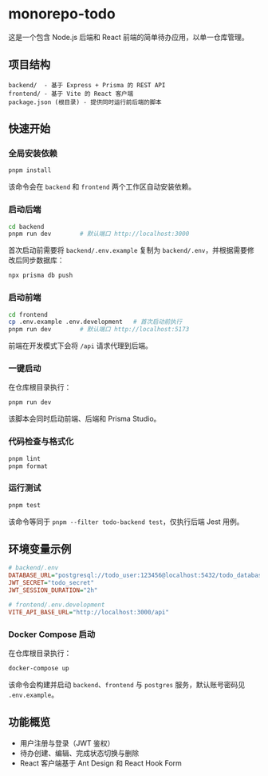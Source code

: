 # monorepo-todo

这是一个包含 Node.js 后端和 React 前端的简单待办应用，以单一仓库管理。

## 项目结构

```text
backend/  - 基于 Express + Prisma 的 REST API
frontend/ - 基于 Vite 的 React 客户端
package.json (根目录) - 提供同时运行前后端的脚本
```

## 快速开始

### 全局安装依赖

```bash
pnpm install
```

该命令会在 `backend` 和 `frontend` 两个工作区自动安装依赖。

### 启动后端

```bash
cd backend
pnpm run dev        # 默认端口 http://localhost:3000
```

首次启动前需要将 `backend/.env.example` 复制为 `backend/.env`，并根据需要修改后同步数据库：

```bash
npx prisma db push
```

### 启动前端

```bash
cd frontend
cp .env.example .env.development   # 首次启动前执行
pnpm run dev        # 默认端口 http://localhost:5173
```

前端在开发模式下会将 `/api` 请求代理到后端。

### 一键启动

在仓库根目录执行：

```bash
pnpm run dev
```



该脚本会同时启动前端、后端和 Prisma Studio。

### 代码检查与格式化

```bash
pnpm lint
pnpm format
```

### 运行测试

```bash
pnpm test
```

该命令等同于 `pnpm --filter todo-backend test`，仅执行后端 Jest 用例。


## 环境变量示例

```ini
# backend/.env
DATABASE_URL="postgresql://todo_user:123456@localhost:5432/todo_database?schema=public"
JWT_SECRET="todo_secret"
JWT_SESSION_DURATION="2h"

# frontend/.env.development
VITE_API_BASE_URL="http://localhost:3000/api"
```

### Docker Compose 启动

在仓库根目录执行：

```bash
docker-compose up
```

该命令会构建并启动 `backend`、`frontend` 与 `postgres` 服务，默认账号密码见 `.env.example`。

## 功能概览

- 用户注册与登录（JWT 鉴权）
- 待办创建、编辑、完成状态切换与删除
- React 客户端基于 Ant Design 和 React Hook Form
